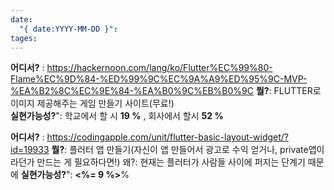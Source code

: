 ```yaml
---
date:
  "{ date:YYYY-MM-DD }": 
tages:
---
```

**어디서?** :   https://hackernoon.com/lang/ko/Flutter%EC%99%80-Flame%EC%9D%84-%ED%99%9C%EC%9A%A9%ED%95%9C-MVP-%EA%B2%8C%EC%9E%84-%EA%B0%9C%EB%B0%9C
**뭘?**:   FLUTTER로 이미지 제공해주는 게임 만들기 사이트(무료!)   
**실현가능성?**": 학교에서 할 시 **19 %** , 회사에서 할시 **52 %**

**어디서?** :   https://codingapple.com/unit/flutter-basic-layout-widget/?id=19933
**뭘?**:           플러터 앱 만들기(자신이 앱 만들어서 광고로 수익 얻거나, private앱이라던가 만드는 게 필요하다면!) 
왜?: 현재는 플러터가 사람들 사이에 퍼지는 단계기 때문에
**실현가능성?**": **<%= 9 %>**%